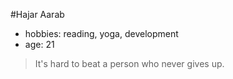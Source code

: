 #Hajar Aarab

* hobbies: reading, yoga, development
* age: 21 

> It's hard to beat a person who never gives up.